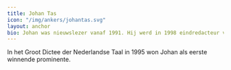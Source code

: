 ```yaml
---
title: Johan Tas
icon: "/img/ankers/johantas.svg"
layout: anchor
bio: Johan was nieuwslezer vanaf 1991. Hij werd in 1998 eindredacteur van het VRT-journaal.
---
```


In het Groot Dictee der Nederlandse Taal in 1995 won Johan als eerste winnende prominente.
